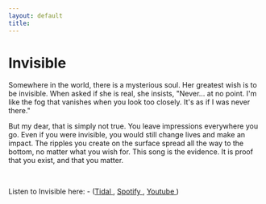 ```yaml
---
layout: default
title: 
---
```


# Invisible

Somewhere in the world, there is a mysterious soul.
Her greatest wish is to be invisible. When asked if she is real, she insists, "Never… at no point. I'm like the fog that vanishes when you look too closely. It's as if I was never there."

But my dear, that is simply not true.
You leave impressions everywhere you go. Even if you were invisible, you would still change lives and make an impact.
The ripples you create on the surface spread all the way to the bottom, no matter what you wish for.
This song is the evidence. It is proof that you exist, and that you matter.

&nbsp;

Listen to Invisible here: - (<a href="https://tidal.com/album/468869519/track/468869520" target="_blank">Tidal </a>, <a href="https://open.spotify.com/track/1blCX35nhy2psOEtVRhoVf?si=9eae552e918247b4" target="_blank">Spotify </a>, <a href="https://www.youtube.com/watch?v=da_Tz9YdfbA&list=RDda_Tz9YdfbA" target="_blank">Youtube </a>)
